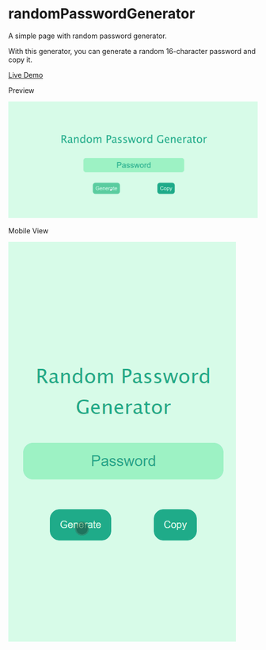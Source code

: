 # randomPasswordGenerator
A simple page with random password generator.

With this generator, you can generate a random 16-character password and copy it.

[Live Demo](https://scusate.github.io/demos/randomPasswordGenerator)

Preview

![Random Password Generator Preview 1](/randomPasswordGenerator1.gif)

Mobile View

![Random Password Generator Preview 2](/randomPasswordGenerator2.gif)
